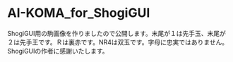 # AI-KOMA_for_ShogiGUI
ShogiGUI用の駒画像を作りましたので公開します。末尾が１は先手玉、末尾が２は先手王です。Ｒは裏赤です。NR4は双玉です。字母に忠実ではありません。ShogiGUIの作者に感謝いたします。
